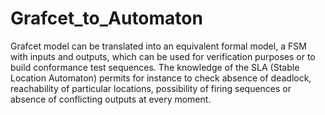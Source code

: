# Grafcet_to_Automaton
Grafcet model can be translated into an equivalent formal model, a FSM with inputs and outputs, which can be used for verification purposes or to build conformance test sequences. The knowledge of the SLA (Stable Location Automaton) permits for instance to check absence of deadlock, reachability of particular locations, possibility of firing sequences or absence of conflicting outputs at every moment.
